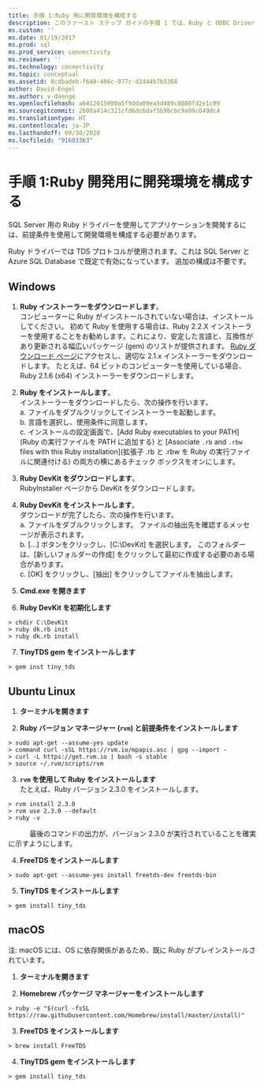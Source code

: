 ```yaml
---
title: 手順 1:Ruby 用に開発環境を構成する
description: このファースト ステップ ガイドの手順 1 では、Ruby と ODBC Driver for SQL Server を開発環境にインストールします。
ms.custom: ''
ms.date: 01/19/2017
ms.prod: sql
ms.prod_service: connectivity
ms.reviewer: ''
ms.technology: connectivity
ms.topic: conceptual
ms.assetid: 8cdbadeb-f640-406c-977c-d2d44b7b5368
author: David-Engel
ms.author: v-daenge
ms.openlocfilehash: a6412015000a5f9dda09ea5d489c8080fd2e1c09
ms.sourcegitcommit: 2600a414c321cfd6dc6daf5b9bcbc9a99c049dc4
ms.translationtype: HT
ms.contentlocale: ja-JP
ms.lasthandoff: 09/30/2020
ms.locfileid: "91603363"
---
```

# <a name="step-1-configure-development-environment-for-ruby-development"></a>手順 1:Ruby 開発用に開発環境を構成する
SQL Server 用の Ruby ドライバーを使用してアプリケーションを開発するには、前提条件を使用して開発環境を構成する必要があります。    
  
Ruby ドライバーでは TDS プロトコルが使用されます。これは SQL Server と Azure SQL Database で既定で有効になっています。  追加の構成は不要です。  
  
  
## <a name="windows"></a>Windows  
  
1.  **Ruby インストーラーをダウンロードします**。  
コンピューターに Ruby がインストールされていない場合は、インストールしてください。 初めて Ruby を使用する場合は、Ruby 2.2.X インストーラーを使用することをお勧めします。これにより、安定した言語と、互換性があり更新される幅広いパッケージ (gem) のリストが提供されます。 [Ruby ダウンロード ページ](https://rubyinstaller.org/downloads/)にアクセスし、適切な 2.1.x インストーラーをダウンロードします。 たとえば、64 ビットのコンピューターを使用している場合、Ruby 2.1.6 (x64) インストーラーをダウンロードします。   
  
2.  **Ruby をインストールします**。  
インストーラーをダウンロードしたら、次の操作を行います。  
a. ファイルをダブルクリックしてインストーラーを起動します。  
b. 言語を選択し、使用条件に同意します。  
c.  インストールの設定画面で、[Add Ruby executables to your PATH]\(Ruby の実行ファイルを PATH に追加する\) と [Associate `.rb` and `.rbw` files with this Ruby installation]\(拡張子 .rb と .rbw を Ruby の実行ファイルに関連付ける\) の両方の横にあるチェック ボックスをオンにします。  
  
3.  **Ruby DevKit をダウンロードします**。  
RubyInstaller ページから DevKit をダウンロードします。  
  
4.  **Ruby DevKit をインストールします**。  
ダウンロードが完了したら、次の操作を行います。  
a. ファイルをダブルクリックします。 ファイルの抽出先を確認するメッセージが表示されます。  
b. [...] ボタンをクリックし、[C:\DevKit] を選択します。 このフォルダーは、[新しいフォルダーの作成] をクリックして最初に作成する必要のある場合があります。  
c. [OK] をクリックし、[抽出] をクリックしてファイルを抽出します。  
  
5. **Cmd.exe を開きます**  
  
6. **Ruby DevKit を初期化します**  
```  
> chdir C:\DevKit  
> ruby dk.rb init  
> ruby dk.rb install  
```  
  
7.  **TinyTDS gem をインストールします**  
```  
> gem inst tiny_tds
```  
  
## <a name="ubuntu-linux"></a>Ubuntu Linux  
  
1. **ターミナルを開きます**  
  
2. **Ruby バージョン マネージャー (`rvm`) と前提条件をインストールします**  
```  
> sudo apt-get --assume-yes update  
> command curl -sSL https://rvm.io/mpapis.asc | gpg --import -  
> curl -L https://get.rvm.io | bash -s stable  
> source ~/.rvm/scripts/rvm  
```  
   
3. **`rvm` を使用して Ruby をインストールします**  
たとえば、Ruby バージョン 2.3.0 をインストールします。  
```  
> rvm install 2.3.0  
> rvm use 2.3.0 --default  
> ruby -v  
```  
&nbsp;&nbsp;&nbsp;&nbsp;&nbsp;&nbsp;&nbsp;&nbsp;&nbsp;&nbsp;&nbsp;最後のコマンドの出力が、バージョン 2.3.0 が実行されていることを確実に示すようにします。  
  
4.  **FreeTDS をインストールします**  
```  
> sudo apt-get --assume-yes install freetds-dev freetds-bin  
```  
  
5.  **TinyTDS をインストールします**  
```  
> gem install tiny_tds  
```  
  
## <a name="macos"></a>macOS  
  
注: macOS には、OS に依存関係があるため、既に Ruby がプレインストールされています。
  
1.  **ターミナルを開きます**  
  
2. **Homebrew パッケージ マネージャーをインストールします**  
```  
> ruby -e "$(curl -fsSL https://raw.githubusercontent.com/Homebrew/install/master/install)"  
```  
  
3.  **FreeTDS をインストールします**  
```  
> brew install FreeTDS  
```  
  
4.  **TinyTDS gem をインストールします**  
```  
> gem install tiny_tds  
```
